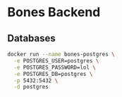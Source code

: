 # Bones Backend

## Databases

```bash
docker run --name bones-postgres \
  -e POSTGRES_USER=postgres \
  -e POSTGRES_PASSWORD=lol \
  -e POSTGRES_DB=postgres \
  -p 5432:5432 \
  -d postgres
```
